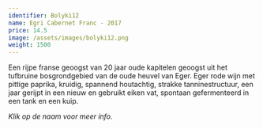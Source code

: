 ```yaml
---
identifier: Bolyki12
name: Egri Cabernet Franc - 2017
price: 14.5
image: /assets/images/bolyki12.png
weight: 1500
---
```

Een rijpe franse geoogst van 20 jaar oude kapitelen geoogst uit het tufbruine bosgrondgebied van de oude heuvel van Eger. Eger rode wijn met pittige paprika, kruidig, spannend houtachtig, strakke tanninestructuur, een jaar gerijpt in een nieuw en gebruikt eiken vat, spontaan gefermenteerd in een tank en een kuip.


*Klik op de naam voor meer info.*
